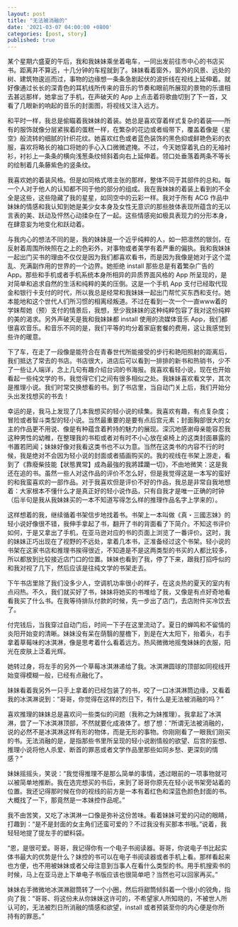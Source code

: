 ```yaml
---
layout: post
title: "无法被消融的"
date: '2021-03-07 04:00:00 +0800'
categories: [post, story]
published: true
---
```


某个星期六盛夏的午后，我和我妹妹乘坐着电车，一同出发前往市中心的书店买书。距离并不算远，十几分钟的车程就到了。妹妹看着窗外，窗外的风景、远处的树、建筑物逡巡而过，事物的边缘想一条条急剧起伏的波折线在视线上延伸着。就好像通过长长的深青色的耳机线所传来的音乐的节奏和眼前所展现的景物的乐谱相去甚远那样，她拿出了手机，在声破天的 App 上点击着将歌曲切到了下一首，又看了几眼新的响起的音乐的封面图，将视线又注入远方。

和平时一样，我总是偷瞄着我妹妹的着装。她总是喜欢穿着样式复杂的着装——所有的服饰就像分层紧挨着的蛋糕一样，在繁杂的花边或者缎带下，覆盖着像是《星空》般流转的细腻的针织花纹。她喜欢红色或者蓝色装饰的黑色抑或鲜艳色彩的衣服，喜欢将略长的袖口将她的手心入口微微遮掩。不过，今天她穿着乳白的无袖衬衫，衬衫上一条条的横向浅葱条纹倾斜着向右上延伸着。领口处垂落着两条不等长的绘制着几条藤紫色的竖条纹。

我喜欢她的着装风格。但是如同格式塔主张的那样，整体不同于其部件的总和。每一个人对于他人的认知都不同于他的部分的组成。我在我妹妹的着装上看到的不全全是这些，这些隐藏了我的星星，如同空中的云彩一样。我对于所有 ACG 作品中妹妹的情感和我认知到她是美少女本身及女性无意识的那些肢体表现所蕴含的无以言表的美、跃动及怦然心动揉杂在了一起。这些情感宛如极具表现力的分形本身，在肆意妄为地变化和跃动着。

与我内心的想法不同的是，我的妹妹是一个近乎纯粹的人，如一把凛然的银剑，在反射着周围所映照在之上的色彩外，对事物或者美学有着严重的偏执。我和我妹妹一起出门买书的理由不仅仅是因为我们都喜欢看书，而是因为我像是她对于这个混乱、充满副作用的世界的一个边界。她拒绝 install 那些总是有着繁杂广告的 App。那些和手机或者手机系统本身所相异的异质界面风格的 App 所呈现的，是对简单和追求自然的生活和纯粹的美的压倒。这是一个手机 App 支付已经取代现金和银行卡支付的时代，所以我总是经常和我妹妹一起出门帮忙买东西和支付。她本能地和这个世代人们所习惯的相离经叛道。不过在看到一次一个一直www着的学妹帮她（预）支付的情景后，我想，至少我妹妹的这种纯粹包容了我对这份纯粹的美的渴求。另外声破天是我和我妹妹都 install 使用的流媒体音乐 App，我们都很喜欢音乐。和音乐不同的是，我们平等的均分着家庭套餐的费用，这让我感觉到些许的暖意。

下了车，在走了一段像是能符合在青春世代所能接受的步行和艳阳照射的距离后，我们抵达了常去的书店。书店很大，进店后可以看到一排排的新书和热销书，少不了一些让人端详，念上几句有趣介绍台词的书海报。我喜欢看轻小说，现在也开始看起一些纯文学的书，我觉得它们之间有很多相似之处。我妹妹喜欢看文学，其次是推理小说。我们时常交换想看的书。到了书店里，当自动门关上后，我们开始分头出发找想买的书去！

幸运的是，我马上发现了几本我想买的轻小说的续集。我喜欢有趣，有点复杂度；冒险或者智斗类型的轻小说。当然最重要的是要有点后宫元素；封面胸部很大的女主的作品更不用说、像是有种蕴含着矜持的魅力的展现。深沉地感谢母亲能容忍我这种男性的幼稚，在整理我的书柜或者对有时不小心放在桌椅上的这类封面暴露的书置若罔闻；妹妹好像对我看这类书也不以为意。当然在这类书的内容不行的时候，我是绝对不会因为轻小说的封面或者插画购买的。我的视线在书架上游走，看到了《靠廢柴技能【狀態異常】成為最強的我將蹂躪一切》，不由地微笑：这是我还在追的书。虽然一些人对这作品的评价不怎么好，但是我觉得这是一本写的蛮好的和我蛮喜欢的一部作品。对于我喜欢但是评价不好的作品，我总是非常自我地想着：大家根本不懂什么才是真正好的轻小说作品，只有自我才是唯一正确的时钟（后半句是我从我妹妹买的一本不知道写得怎么样的推理作品名字上学来的）。

这样想着的我，继续循着书架信步地找着书。书架上一本叫做《真・三國志妹》的轻小说好像很不错，我伸手拿起了书，翻开了书的背面看了下简介。不知这书评价如何，于是又拿出了手机，在亚马逊对应的书的页面上浏览了一番评价。这时，我的妹妹正巧出现在了视野的不远处，拿着几本书，正准备经过这个书架。轻小说的书架在这家书店和推理书挨得很近，不知道是不是这两类型的书买的人都比较多，所以都放到比较接近店门口的位置。妹妹也看到了我，停了下来，跟我打招呼似的和我对视了几下，然后应该是往纯文学的书架走去。

下午书店里除了我们没多少人，空调机功率很小的样子，在这炎热的夏天的室内有点闷热。不久，我们就买好了书，妹妹将她买的书堆给了我，又像是有点好奇地看看我买了什么书。在我等待排队付款的时候，先一步出了店门，去店附件买冷饮去了。

付完钱后，当我穿过自动门后，时间一下子在这里流动了。夏日的蝉鸣和不留情的炎阳开始变的清晰。妹妹没有呆在荫翳的屋檐下，到是在大太阳下，抬着头，右手拿着草莓味的冰淇淋，像是思考着什么看着远方。热风微微地摇曳妹妹的衣服，阳光在皮肤上泛着光辉。

她转过身，将左手的另外一个草莓冰淇淋递给了我。冰淇淋圆球的顶部如同视线开始变得模糊一般，已经有点融化了。

妹妹看着我另外一只手上拿着的已经包装了的书，咬了一口冰淇淋筒边缘，又看着我的冰淇淋说到：“哥哥，你觉得在这样的烈日下，有什么是无法被消融的吗？”

喜欢推理的妹妹总是喜欢问一些类似的问题（我称之为妹推理）。我拿起了冰淇淋，尝了一下冰淇淋顶部，不然就要化成液体了。想了想：“所谓无法被消融的，说的必然不是冰淇淋这样有形的物体，而是无形的事物。你刚刚看了一眼我们刚买的书。无法消融的是，是指那些书里所呈现的轻小说剧情般的欲望、后宫的妄想、推理小说将他人杀爱、断首的罪恶或者文学作品里那些如同乡愁、更深刻的情感？”

妹妹摇摇头，笑说：“我觉得推理不是那么简单的事情，透过眼前的一项事物就可以被简单地推断。我在选完想买的书后，来到了哥哥你原先在轻小说书架旁站着的位置。我还记得那时候在你的视线的前方是一本有着红色和深蓝色颜色封面的书。大概找了一下，那竟然是一本妹控作品呢。”

我不由苦笑，又吃了冰淇淋一口像是弥补这份苦味。看着妹妹可爱的闪动的眼睛，打趣到：“是不是封面的女主角们还蛮可爱的？不过我没有买那本书哦。”说着，我轻轻地提了提左手的塑料袋。

“恩，是很可爱。哥哥，我记得你有一个电子书阅读器。哥哥，你说电子书比起实体书最大的优势是什么？妹控的书可以在电子书阅读器或者手机上看。那样看起来也方便，也不用被妹妹或者父母注意到当事人在看什么类型的书。用手机搜索书的时候，马上在亚马逊上下单电子书版应该也很简单吧？当然也可以回家再买。”

妹妹右手微微地冰淇淋甜筒转了一个小圈，然后将甜筒倾斜着一个很小的锐角，指向了我：“哥哥、将这份未从你妹妹这许可的，不希望家人所知晓的，不被世人所认可的，无法被烈日所消融的情感和欲望，install 或者预装至你的内心便是你所持有的罪恶。”
